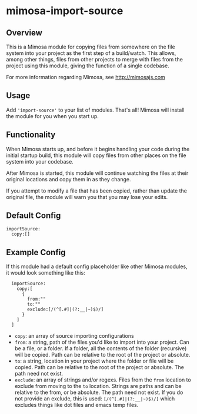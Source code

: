 mimosa-import-source
===========

## Overview

This is a Mimosa module for copying files from somewhere on the file system into your project as the first step of a build/watch. This allows, among other things, files from other projects to merge with files from the project using this module, giving the function of a single codebase.

For more information regarding Mimosa, see http://mimosajs.com

## Usage

Add `'import-source'` to your list of modules.  That's all!  Mimosa will install the module for you when you start up.

## Functionality

When Mimosa starts up, and before it begins handling your code during the initial startup build, this module will copy files from other places on the file system into your codebase.

After Mimosa is started, this module will continue watching the files at their original locations and copy them in as they change.

If you attempt to modify a file that has been copied, rather than update the original file, the module will warn you that you may lose your edits.

## Default Config

```
importSource:
  copy:[]
```

## Example Config

If this module had a default config placeholder like other Mimosa modules, it would look something like this:

```
  importSource:
    copy:[
      {
        from:""
        to:""
        exclude:[/(^[.#]|(?:__|~)$)/]
      }
    ]
  ]
```

* `copy`: an array of source importing configurations
* `from`: a string, path of the files you'd like to import into your project. Can be a file, or a folder.  If a folder, all the contents of the folder (recursive) will be copied. Path can be relative to the root of the project or absolute.
* `to`: a string, location in your project where the folder or file will be copied. Path can be relative to the root of the project or absolute. The path need not exist.
* `exclude`: an array of strings and/or regexs. Files from the `from` location to exclude from moving to the `to` location. Strings are paths and can be relative to the from, or be absolute. The path need not exist. If you do not provide an exclude, this is used: `[/(^[.#]|(?:__|~)$)/]` which excludes things like dot files and emacs temp files.